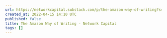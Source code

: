 ```yaml
---
url: https://networkcapital.substack.com/p/the-amazon-way-of-writing?s=r
created_at: 2022-04-15 14:10 UTC
published: false
title: The Amazon Way of Writing - Network Capital
tags: []
---
```



